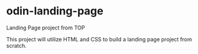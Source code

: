 # odin-landing-page
Landing Page project from TOP

This project will utilize HTML and CSS to build a landing page project from scratch.